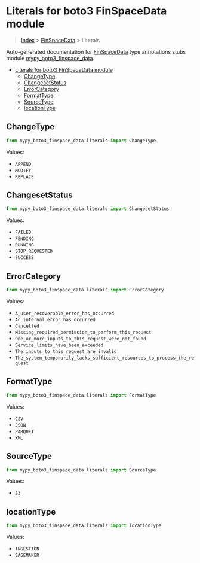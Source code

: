 # Literals for boto3 FinSpaceData module

> [Index](../README.md) > [FinSpaceData](./README.md) > Literals

Auto-generated documentation for
[FinSpaceData](https://boto3.amazonaws.com/v1/documentation/api/latest/reference/services/finspace-data.html#FinSpaceData)
type annotations stubs module
[mypy_boto3_finspace_data](https://pypi.org/project/mypy-boto3-finspace-data/).

- [Literals for boto3 FinSpaceData module](#literals-for-boto3-finspacedata-module)
  - [ChangeType](#changetype)
  - [ChangesetStatus](#changesetstatus)
  - [ErrorCategory](#errorcategory)
  - [FormatType](#formattype)
  - [SourceType](#sourcetype)
  - [locationType](#locationtype)

## ChangeType

```python
from mypy_boto3_finspace_data.literals import ChangeType
```

Values:

- `APPEND`
- `MODIFY`
- `REPLACE`

## ChangesetStatus

```python
from mypy_boto3_finspace_data.literals import ChangesetStatus
```

Values:

- `FAILED`
- `PENDING`
- `RUNNING`
- `STOP_REQUESTED`
- `SUCCESS`

## ErrorCategory

```python
from mypy_boto3_finspace_data.literals import ErrorCategory
```

Values:

- `A_user_recoverable_error_has_occurred`
- `An_internal_error_has_occurred`
- `Cancelled`
- `Missing_required_permission_to_perform_this_request`
- `One_or_more_inputs_to_this_request_were_not_found`
- `Service_limits_have_been_exceeded`
- `The_inputs_to_this_request_are_invalid`
- `The_system_temporarily_lacks_sufficient_resources_to_process_the_request`

## FormatType

```python
from mypy_boto3_finspace_data.literals import FormatType
```

Values:

- `CSV`
- `JSON`
- `PARQUET`
- `XML`

## SourceType

```python
from mypy_boto3_finspace_data.literals import SourceType
```

Values:

- `S3`

## locationType

```python
from mypy_boto3_finspace_data.literals import locationType
```

Values:

- `INGESTION`
- `SAGEMAKER`
